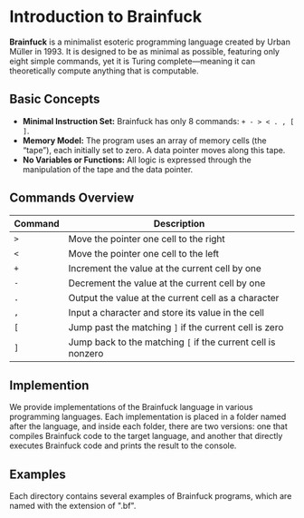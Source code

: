 # Introduction to Brainfuck

**Brainfuck** is a minimalist esoteric programming language created by Urban Müller in 1993. It is designed to be as minimal as possible, featuring only eight simple commands, yet it is Turing complete—meaning it can theoretically compute anything that is computable.

## Basic Concepts

- **Minimal Instruction Set:** Brainfuck has only 8 commands: `+ - > < . , [ ]`.
- **Memory Model:** The program uses an array of memory cells (the “tape”), each initially set to zero. A data pointer moves along this tape.
- **No Variables or Functions:** All logic is expressed through the manipulation of the tape and the data pointer.

## Commands Overview

| Command | Description                                              |
|---------|---------------------------------------------------------|
| `>`     | Move the pointer one cell to the right                  |
| `<`     | Move the pointer one cell to the left                   |
| `+`     | Increment the value at the current cell by one          |
| `-`     | Decrement the value at the current cell by one          |
| `.`     | Output the value at the current cell as a character     |
| `,`     | Input a character and store its value in the cell       |
| `[`     | Jump past the matching `]` if the current cell is zero  |
| `]`     | Jump back to the matching `[` if the current cell is nonzero |

## Implemention

We provide implementations of the Brainfuck language in various programming languages. Each implementation is placed in a folder named after the language, and inside each folder, there are two versions: one that compiles Brainfuck code to the target language, and another that directly executes Brainfuck code and prints the result to the console.

## Examples

Each directory contains several examples of Brainfuck programs, which are named with the extension of ".bf".
